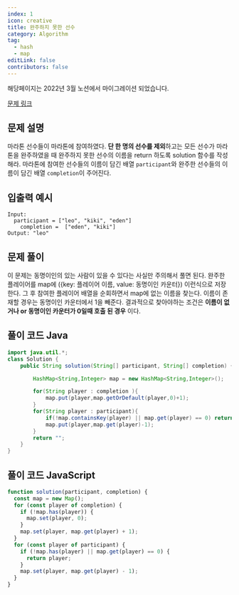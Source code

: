 ```yaml
---
index: 1
icon: creative
title: 완주하지 못한 선수
category: Algorithm
tag:
  - hash
  - map
editLink: false
contributors: false
---
```


해당페이지는 2022년 3월 노션에서 마이그레이션 되었습니다.

[문제 링크](https://programmers.co.kr/learn/courses/30/lessons/42576)

## 문제 설명

마라톤 선수들이 마라톤에 참여하였다. **단 한 명의 선수를 제외**하고는 모든 선수가 마라톤을 완주하였을 때 완주하지 못한 선수의 이름을 return 하도록 solution 함수를 작성해라.
마라톤에 참여한 선수들의 이름이 담긴 배열 `participant`와 완주한 선수들의 이름이 담긴 배열 `completion`이 주어진다.

## 입출력 예시

```
Input:
  participant = ["leo", "kiki", "eden"]
	completion =  ["eden", "kiki"]
Output: "leo"
```

## 문제 풀이

이 문제는 동명이인의 있는 사람이 있을 수 있다는 사실만 주의해서 풀면 된다. 완주한 플레이어를 map에 ({key: 플레이어 이름, value: 동명이인 카운터}) 이런식으로 저장 한다.
그 후 참여한 플레이어 배열을 순회하면서 map에 없는 이름을 찾는다. 이름이 존재할 경우는 동명이인 카운터에서 1을 빼준다. 결과적으로 찾아야하는 조건은 **이름이 없거나 or 동명이인 카운터가 0일때 호출 된 경우** 이다.

## 풀이 코드 Java

```java
import java.util.*;
class Solution {
    public String solution(String[] participant, String[] completion) {

        HashMap<String,Integer> map = new HashMap<String,Integer>();

        for(String player : completion ){
            map.put(player,map.getOrDefault(player,0)+1);
        }
        for(String player : participant){
            if(!map.containsKey(player) || map.get(player) == 0) return player;
            map.put(player,map.get(player)-1);
        }
        return "";
    }
}
```

## 풀이 코드 JavaScript

```js
function solution(participant, completion) {
  const map = new Map();
  for (const player of completion) {
    if (!map.has(player)) {
      map.set(player, 0);
    }
    map.set(player, map.get(player) + 1);
  }
  for (const player of participant) {
    if (!map.has(player) || map.get(player) == 0) {
      return player;
    }
    map.set(player, map.get(player) - 1);
  }
}
```
